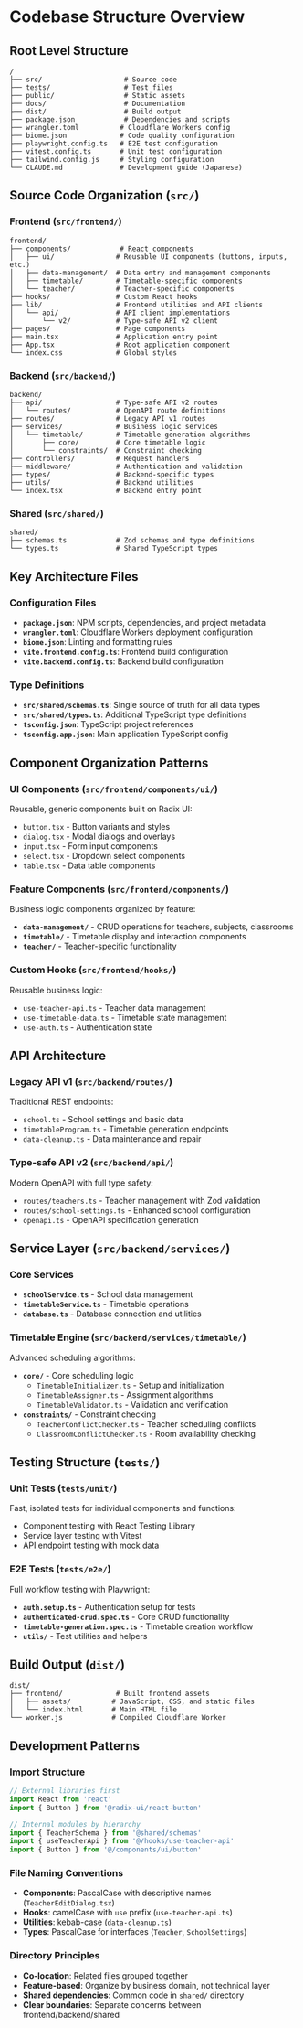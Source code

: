 # Codebase Structure Overview

## Root Level Structure
```
/
├── src/                    # Source code
├── tests/                  # Test files
├── public/                 # Static assets
├── docs/                   # Documentation
├── dist/                   # Build output
├── package.json            # Dependencies and scripts
├── wrangler.toml          # Cloudflare Workers config
├── biome.json             # Code quality configuration
├── playwright.config.ts   # E2E test configuration
├── vitest.config.ts       # Unit test configuration
├── tailwind.config.js     # Styling configuration
└── CLAUDE.md              # Development guide (Japanese)
```

## Source Code Organization (`src/`)

### Frontend (`src/frontend/`)
```
frontend/
├── components/            # React components
│   ├── ui/               # Reusable UI components (buttons, inputs, etc.)
│   ├── data-management/  # Data entry and management components
│   ├── timetable/        # Timetable-specific components
│   └── teacher/          # Teacher-specific components
├── hooks/                # Custom React hooks
├── lib/                  # Frontend utilities and API clients
│   └── api/              # API client implementations
│       └── v2/           # Type-safe API v2 client
├── pages/                # Page components
├── main.tsx              # Application entry point
├── App.tsx               # Root application component
└── index.css             # Global styles
```

### Backend (`src/backend/`)
```
backend/
├── api/                  # Type-safe API v2 routes
│   └── routes/           # OpenAPI route definitions
├── routes/               # Legacy API v1 routes
├── services/             # Business logic services
│   └── timetable/        # Timetable generation algorithms
│       ├── core/         # Core timetable logic
│       └── constraints/  # Constraint checking
├── controllers/          # Request handlers
├── middleware/           # Authentication and validation
├── types/                # Backend-specific types
├── utils/                # Backend utilities
└── index.tsx             # Backend entry point
```

### Shared (`src/shared/`)
```
shared/
├── schemas.ts            # Zod schemas and type definitions
└── types.ts              # Shared TypeScript types
```

## Key Architecture Files

### Configuration Files
- **`package.json`**: NPM scripts, dependencies, and project metadata
- **`wrangler.toml`**: Cloudflare Workers deployment configuration
- **`biome.json`**: Linting and formatting rules
- **`vite.frontend.config.ts`**: Frontend build configuration
- **`vite.backend.config.ts`**: Backend build configuration

### Type Definitions
- **`src/shared/schemas.ts`**: Single source of truth for all data types
- **`src/shared/types.ts`**: Additional TypeScript type definitions
- **`tsconfig.json`**: TypeScript project references
- **`tsconfig.app.json`**: Main application TypeScript config

## Component Organization Patterns

### UI Components (`src/frontend/components/ui/`)
Reusable, generic components built on Radix UI:
- `button.tsx` - Button variants and styles
- `dialog.tsx` - Modal dialogs and overlays
- `input.tsx` - Form input components
- `select.tsx` - Dropdown select components
- `table.tsx` - Data table components

### Feature Components (`src/frontend/components/`)
Business logic components organized by feature:
- **`data-management/`** - CRUD operations for teachers, subjects, classrooms
- **`timetable/`** - Timetable display and interaction components
- **`teacher/`** - Teacher-specific functionality

### Custom Hooks (`src/frontend/hooks/`)
Reusable business logic:
- `use-teacher-api.ts` - Teacher data management
- `use-timetable-data.ts` - Timetable state management
- `use-auth.ts` - Authentication state

## API Architecture

### Legacy API v1 (`src/backend/routes/`)
Traditional REST endpoints:
- `school.ts` - School settings and basic data
- `timetableProgram.ts` - Timetable generation endpoints
- `data-cleanup.ts` - Data maintenance and repair

### Type-safe API v2 (`src/backend/api/`)
Modern OpenAPI with full type safety:
- `routes/teachers.ts` - Teacher management with Zod validation
- `routes/school-settings.ts` - Enhanced school configuration
- `openapi.ts` - OpenAPI specification generation

## Service Layer (`src/backend/services/`)

### Core Services
- **`schoolService.ts`** - School data management
- **`timetableService.ts`** - Timetable operations
- **`database.ts`** - Database connection and utilities

### Timetable Engine (`src/backend/services/timetable/`)
Advanced scheduling algorithms:
- **`core/`** - Core scheduling logic
  - `TimetableInitializer.ts` - Setup and initialization
  - `TimetableAssigner.ts` - Assignment algorithms
  - `TimetableValidator.ts` - Validation and verification
- **`constraints/`** - Constraint checking
  - `TeacherConflictChecker.ts` - Teacher scheduling conflicts
  - `ClassroomConflictChecker.ts` - Room availability checking

## Testing Structure (`tests/`)

### Unit Tests (`tests/unit/`)
Fast, isolated tests for individual components and functions:
- Component testing with React Testing Library
- Service layer testing with Vitest
- API endpoint testing with mock data

### E2E Tests (`tests/e2e/`)
Full workflow testing with Playwright:
- **`auth.setup.ts`** - Authentication setup for tests
- **`authenticated-crud.spec.ts`** - Core CRUD functionality
- **`timetable-generation.spec.ts`** - Timetable creation workflow
- **`utils/`** - Test utilities and helpers

## Build Output (`dist/`)
```
dist/
├── frontend/             # Built frontend assets
│   ├── assets/          # JavaScript, CSS, and static files
│   └── index.html       # Main HTML file
└── worker.js            # Compiled Cloudflare Worker
```

## Development Patterns

### Import Structure
```typescript
// External libraries first
import React from 'react'
import { Button } from '@radix-ui/react-button'

// Internal modules by hierarchy
import { TeacherSchema } from '@shared/schemas'
import { useTeacherApi } from '@/hooks/use-teacher-api'
import { Button } from '@/components/ui/button'
```

### File Naming Conventions
- **Components**: PascalCase with descriptive names (`TeacherEditDialog.tsx`)
- **Hooks**: camelCase with `use` prefix (`use-teacher-api.ts`)
- **Utilities**: kebab-case (`data-cleanup.ts`)
- **Types**: PascalCase for interfaces (`Teacher`, `SchoolSettings`)

### Directory Principles
- **Co-location**: Related files grouped together
- **Feature-based**: Organize by business domain, not technical layer
- **Shared dependencies**: Common code in `shared/` directory
- **Clear boundaries**: Separate concerns between frontend/backend/shared